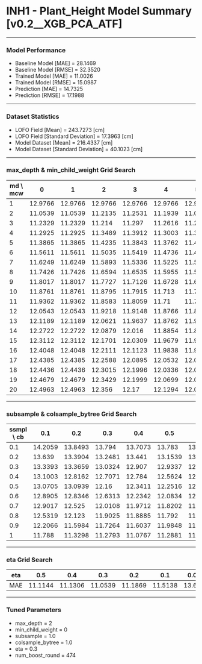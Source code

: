# INH1 - Plant_Height Model Summary [v0.2__XGB_PCA_ATF]

***

### Model Performance

- Baseline Model [MAE] = 28.1469
- Baseline Model [RMSE] = 32.3520
- Trained Model [MAE] = 11.0026
- Trained Model [RMSE] = 15.0987
- Prediction [MAE] = 14.7325
- Prediction [RMSE] = 17.1988
***

### Dataset Statistics

- LOFO Field [Mean] = 243.7273 [cm]
- LOFO Field [Standard Deviation] = 17.3963 [cm]
- Model Dataset [Mean] = 216.4337 [cm]
- Model Dataset [Standard Deviation] = 40.1023 [cm]
***

### max_depth & min_child_weight Grid Search

|   md \ mcw |       0 |       1 |       2 |       3 |       4 |       5 |       6 |       7 |       8 |       9 |      10 |      11 |      12 |      13 |      14 |      15 |      16 |      17 |      18 |      19 |      20 |
|------------|---------|---------|---------|---------|---------|---------|---------|---------|---------|---------|---------|---------|---------|---------|---------|---------|---------|---------|---------|---------|---------|
|          1 | 12.9766 | 12.9766 | 12.9766 | 12.9766 | 12.9766 | 12.9766 | 12.9766 | 12.9766 | 12.9766 | 12.9766 | 12.978  | 12.9779 | 12.9755 | 12.9755 | 12.9763 | 12.9777 | 12.9789 | 12.9815 | 12.9794 | 12.9794 | 12.9794 |
|          2 | 11.0539 | 11.0539 | 11.2135 | 11.2531 | 11.1939 | 11.0853 | 11.0735 | 11.1313 | 11.0837 | 11.1806 | 11.1291 | 11.1882 | 11.3168 | 11.3886 | 11.2366 | 11.1495 | 11.2343 | 11.2903 | 11.2411 | 11.223  | 11.3432 |
|          3 | 11.2329 | 11.2329 | 11.214  | 11.297  | 11.2616 | 11.208  | 11.2671 | 11.3085 | 11.1965 | 11.238  | 11.2745 | 11.361  | 11.2725 | 11.2497 | 11.2982 | 11.2742 | 11.2905 | 11.3286 | 11.3052 | 11.2688 | 11.2373 |
|          4 | 11.2925 | 11.2925 | 11.3489 | 11.3912 | 11.3003 | 11.3051 | 11.3146 | 11.3654 | 11.3169 | 11.2787 | 11.3046 | 11.3142 | 11.282  | 11.2825 | 11.2673 | 11.2893 | 11.2914 | 11.317  | 11.3596 | 11.2817 | 11.2947 |
|          5 | 11.3865 | 11.3865 | 11.4235 | 11.3843 | 11.3762 | 11.4609 | 11.3671 | 11.3501 | 11.3324 | 11.3227 | 11.317  | 11.393  | 11.3488 | 11.3682 | 11.3843 | 11.3864 | 11.3869 | 11.3717 | 11.3701 | 11.3664 | 11.3262 |
|          6 | 11.5611 | 11.5611 | 11.5035 | 11.5419 | 11.4736 | 11.4951 | 11.4206 | 11.4589 | 11.4199 | 11.4282 | 11.4786 | 11.427  | 11.4134 | 11.447  | 11.4152 | 11.4213 | 11.4371 | 11.4695 | 11.4472 | 11.4315 | 11.4152 |
|          7 | 11.6249 | 11.6249 | 11.5893 | 11.5336 | 11.5225 | 11.5051 | 11.509  | 11.4947 | 11.4614 | 11.4877 | 11.4292 | 11.4321 | 11.4332 | 11.4319 | 11.4364 | 11.4773 | 11.4526 | 11.4126 | 11.4056 | 11.4532 | 11.4604 |
|          8 | 11.7426 | 11.7426 | 11.6594 | 11.6535 | 11.5955 | 11.5572 | 11.5669 | 11.5588 | 11.5394 | 11.5303 | 11.5629 | 11.55   | 11.5467 | 11.4661 | 11.5314 | 11.5095 | 11.446  | 11.4566 | 11.4743 | 11.489  | 11.4842 |
|          9 | 11.8017 | 11.8017 | 11.7727 | 11.7126 | 11.6728 | 11.6356 | 11.6492 | 11.6005 | 11.6366 | 11.6223 | 11.6485 | 11.6072 | 11.5796 | 11.6166 | 11.5978 | 11.5389 | 11.5071 | 11.51   | 11.4723 | 11.4986 | 11.4839 |
|         10 | 11.8761 | 11.8761 | 11.8795 | 11.7915 | 11.713  | 11.7119 | 11.592  | 11.6959 | 11.5796 | 11.62   | 11.5814 | 11.5551 | 11.5886 | 11.6149 | 11.6174 | 11.585  | 11.5324 | 11.5619 | 11.5593 | 11.561  | 11.5721 |
|         11 | 11.9362 | 11.9362 | 11.8583 | 11.8059 | 11.71   | 11.7583 | 11.7629 | 11.6784 | 11.7056 | 11.6353 | 11.6885 | 11.6992 | 11.6297 | 11.6134 | 11.5803 | 11.6072 | 11.6298 | 11.4793 | 11.5095 | 11.4973 | 11.5868 |
|         12 | 12.0543 | 12.0543 | 11.9218 | 11.9148 | 11.8766 | 11.8157 | 11.6933 | 11.7132 | 11.6857 | 11.647  | 11.6609 | 11.6583 | 11.6276 | 11.6331 | 11.6727 | 11.581  | 11.5906 | 11.5582 | 11.5983 | 11.5756 | 11.5486 |
|         13 | 12.1189 | 12.1189 | 12.0621 | 11.9637 | 11.8762 | 11.9118 | 11.8149 | 11.7744 | 11.6886 | 11.7094 | 11.6564 | 11.701  | 11.6794 | 11.7046 | 11.6983 | 11.6925 | 11.6967 | 11.6472 | 11.6156 | 11.6163 | 11.5689 |
|         14 | 12.2722 | 12.2722 | 12.0879 | 12.016  | 11.8854 | 11.892  | 11.8098 | 11.7949 | 11.7686 | 11.694  | 11.6766 | 11.6633 | 11.714  | 11.6264 | 11.6859 | 11.6132 | 11.6123 | 11.611  | 11.6277 | 11.5891 | 11.5924 |
|         15 | 12.3112 | 12.3112 | 12.1701 | 12.0309 | 11.9679 | 11.9394 | 11.8562 | 11.8033 | 11.7801 | 11.7353 | 11.7454 | 11.678  | 11.7698 | 11.6762 | 11.6986 | 11.6484 | 11.597  | 11.6198 | 11.6106 | 11.6135 | 11.5807 |
|         16 | 12.4048 | 12.4048 | 12.2111 | 12.1123 | 11.9838 | 11.9413 | 11.8565 | 11.8164 | 11.8777 | 11.7659 | 11.7653 | 11.7471 | 11.7139 | 11.7543 | 11.7073 | 11.6928 | 11.618  | 11.6804 | 11.6122 | 11.6442 | 11.6012 |
|         17 | 12.4385 | 12.4385 | 12.2588 | 12.0895 | 12.0532 | 12.014  | 11.9126 | 11.8362 | 11.8319 | 11.7678 | 11.7256 | 11.7698 | 11.7126 | 11.7253 | 11.7385 | 11.6918 | 11.6367 | 11.7197 | 11.6342 | 11.6073 | 11.6179 |
|         18 | 12.4436 | 12.4436 | 12.3015 | 12.1996 | 12.0336 | 12.0066 | 11.8977 | 11.8793 | 11.825  | 11.7843 | 11.8269 | 11.7195 | 11.7088 | 11.7243 | 11.7339 | 11.5963 | 11.6627 | 11.6172 | 11.5971 | 11.6592 | 11.6145 |
|         19 | 12.4679 | 12.4679 | 12.3429 | 12.1999 | 12.0699 | 12.026  | 11.9271 | 11.8777 | 11.8157 | 11.7948 | 11.8304 | 11.7671 | 11.7316 | 11.7532 | 11.7229 | 11.6663 | 11.6383 | 11.7278 | 11.6014 | 11.6759 | 11.6242 |
|         20 | 12.4963 | 12.4963 | 12.356  | 12.17   | 12.1294 | 12.0218 | 11.9233 | 11.8874 | 11.8301 | 11.7795 | 11.7924 | 11.7479 | 11.7275 | 11.7496 | 11.706  | 11.6556 | 11.6793 | 11.6435 | 11.641  | 11.6704 | 11.624  |

***

### subsample & colsample_bytree Grid Search

|   ssmpl \ cb |     0.1 |     0.2 |     0.3 |     0.4 |     0.5 |     0.6 |     0.7 |     0.8 |     0.9 |     1.0 |
|--------------|---------|---------|---------|---------|---------|---------|---------|---------|---------|---------|
|          0.1 | 14.2059 | 13.8493 | 13.794  | 13.7073 | 13.783  | 13.5838 | 13.8084 | 13.4554 | 13.5843 | 13.5157 |
|          0.2 | 13.639  | 13.3904 | 13.2481 | 13.441  | 13.1539 | 13.0198 | 12.9899 | 13.0373 | 12.987  | 13.0017 |
|          0.3 | 13.3393 | 13.3659 | 13.0324 | 12.907  | 12.9337 | 12.7852 | 12.6912 | 12.6374 | 12.532  | 12.9241 |
|          0.4 | 13.1003 | 12.8162 | 12.7071 | 12.784  | 12.5624 | 12.4647 | 12.4411 | 12.432  | 12.2972 | 12.0272 |
|          0.5 | 13.0705 | 13.0939 | 12.16   | 12.3411 | 12.2516 | 12.192  | 12.3158 | 12.3518 | 12.3089 | 12.0765 |
|          0.6 | 12.8905 | 12.8346 | 12.6313 | 12.2342 | 12.0834 | 12.4553 | 12.37   | 12.237  | 12.191  | 11.8104 |
|          0.7 | 12.9017 | 12.525  | 12.0108 | 11.9712 | 11.8202 | 11.8478 | 11.8768 | 11.7097 | 11.7818 | 11.7971 |
|          0.8 | 12.5319 | 12.123  | 11.9025 | 11.8885 | 11.792  | 11.6643 | 11.7116 | 11.7707 | 11.5413 | 11.4055 |
|          0.9 | 12.2066 | 11.5984 | 11.7264 | 11.6037 | 11.9848 | 11.6504 | 11.4404 | 11.4049 | 11.3613 | 11.415  |
|          1   | 11.788  | 11.3298 | 11.2793 | 11.0767 | 11.2881 | 11.1413 | 11.1448 | 11.1114 | 11.0896 | 11.0539 |

***

### eta Grid Search

| eta   |     0.5 |     0.4 |     0.3 |     0.2 |     0.1 |   0.01 |   0.001 |
|-------|---------|---------|---------|---------|---------|--------|---------|
| MAE   | 11.1144 | 11.1306 | 11.0539 | 11.1869 | 11.5138 | 13.696 | 79.6336 |

***

### Tuned Parameters

- max_depth = 2
- min_child_weight = 0
- subsample = 1.0
- colsample_bytree = 1.0
- eta = 0.3
- num_boost_round = 474
